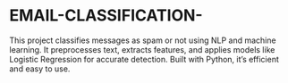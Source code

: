 # EMAIL-CLASSIFICATION-
This project classifies messages as spam or not using NLP and machine learning. It preprocesses text, extracts features, and applies models like Logistic Regression for accurate detection. Built with Python, it’s efficient and easy to use.
